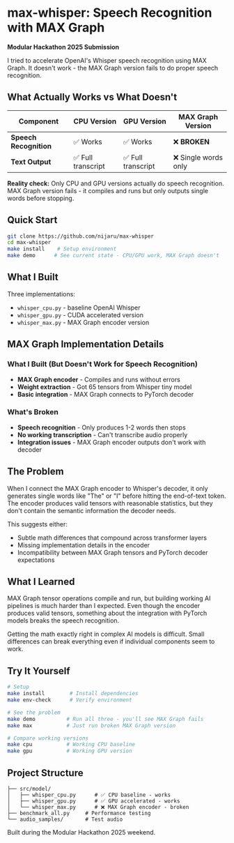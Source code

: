 # max-whisper: Speech Recognition with MAX Graph

**Modular Hackathon 2025 Submission**

I tried to accelerate OpenAI's Whisper speech recognition using MAX Graph. It doesn't work - the MAX Graph version fails to do proper speech recognition.

## What Actually Works vs What Doesn't

| Component | CPU Version | GPU Version | MAX Graph Version |
|-----------|-------------|-------------|-------------------|
| **Speech Recognition** | ✅ Works | ✅ Works | ❌ **BROKEN** |
| **Text Output** | ✅ Full transcript | ✅ Full transcript | ❌ Single words only |

**Reality check:** Only CPU and GPU versions actually do speech recognition. MAX Graph version fails - it compiles and runs but only outputs single words before stopping.

## Quick Start

```bash
git clone https://github.com/nijaru/max-whisper
cd max-whisper
make install    # Setup environment
make demo      # See current state - CPU/GPU work, MAX Graph doesn't
```

## What I Built

Three implementations:
- `whisper_cpu.py` - baseline OpenAI Whisper 
- `whisper_gpu.py` - CUDA accelerated version
- `whisper_max.py` - MAX Graph encoder version

## MAX Graph Implementation Details

### What I Built (But Doesn't Work for Speech Recognition)
- **MAX Graph encoder** - Compiles and runs without errors
- **Weight extraction** - Got 65 tensors from Whisper tiny model
- **Basic integration** - MAX Graph connects to PyTorch decoder

### What's Broken
- **Speech recognition** - Only produces 1-2 words then stops
- **No working transcription** - Can't transcribe audio properly
- **Integration issues** - MAX Graph encoder outputs don't work with decoder

## The Problem

When I connect the MAX Graph encoder to Whisper's decoder, it only generates single words like "The" or "I" before hitting the end-of-text token. The encoder produces valid tensors with reasonable statistics, but they don't contain the semantic information the decoder needs.

This suggests either:
- Subtle math differences that compound across transformer layers
- Missing implementation details in the encoder  
- Incompatibility between MAX Graph tensors and PyTorch decoder expectations

## What I Learned

MAX Graph tensor operations compile and run, but building working AI pipelines is much harder than I expected. Even though the encoder produces valid tensors, something about the integration with PyTorch models breaks the speech recognition.

Getting the math exactly right in complex AI models is difficult. Small differences can break everything even if individual components seem to work.

## Try It Yourself

```bash
# Setup
make install        # Install dependencies
make env-check      # Verify environment

# See the problem
make demo          # Run all three - you'll see MAX Graph fails
make max           # Just run broken MAX Graph version

# Compare working versions
make cpu           # Working CPU baseline
make gpu           # Working GPU version
```

## Project Structure

```
├── src/model/           
│   ├── whisper_cpu.py      # ✅ CPU baseline - works
│   ├── whisper_gpu.py      # ✅ GPU accelerated - works  
│   └── whisper_max.py      # ❌ MAX Graph encoder - broken
├── benchmark_all.py     # Performance testing
└── audio_samples/       # Test audio
```

Built during the Modular Hackathon 2025 weekend.